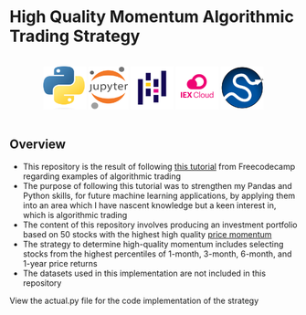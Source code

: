 # High Quality Momentum Algorithmic Trading Strategy

</br>
<div align="center">
<a href="https://www.python.org/"><img src="./readme-content/Python.png" width="75" height="75"></a>
<a href="https://jupyter.org/"><img src="./readme-content/Jupyter.png" width="70" height="75"></a>
<a href="https://pandas.pydata.org/"><img src="./readme-content/Pandas.png" width="75" height="75"></a>
<a href="https://iexcloud.io/"><img src="./readme-content/IEX_Cloud.png" width="75" height="75"></a>
<a href="https://scipy.org/"><img src="./readme-content/SciPy.png" width="75" height="75"></a>
</div>

</br>

## Overview

- This repository is the result of following [this tutorial](https://www.youtube.com/watch?v=xfzGZB4HhEE) from Freecodecamp regarding examples of algorithmic trading
- The purpose of following this tutorial was to strengthen my Pandas and Python skills, for future machine learning applications, by applying them into an area which I have nascent knowledge but a keen interest in, which is algorithmic trading
- The content of this repository involves producing an investment portfolio based on 50 stocks with the highest high quality [price momentum](https://www.investopedia.com/terms/m/momentum.asp)
- The strategy to determine high-quality momentum includes selecting stocks from the highest percentiles of 1-month, 3-month, 6-month, and 1-year price returns
- The datasets used in this implementation are not included in this repository

View the actual.py file for the code implementation of the strategy
